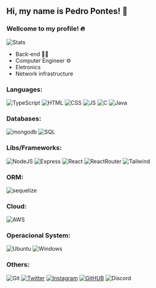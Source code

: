 ## Hi, my name is Pedro Pontes! 👋
### Wellcome to my profile! 🔥

![Stats](https://github-readme-stats.vercel.app/api/top-langs/?username=pedpontes&theme=blue-green)

- Back-end 👨‍💻
- Computer Engineer ⚙️
- Eletronics 
- Network infrastructure

### Languages:

![TypeScript](https://img.shields.io/badge/TypeScript-007ACC?style=for-the-badge&logo=typescript&logoColor=white)
![HTML](https://img.shields.io/badge/HTML5-E34F26?style=for-the-badge&logo=html5&logoColor=white)
![CSS](https://img.shields.io/badge/CSS3-1572B6?style=for-the-badge&logo=css3&logoColor=white)
![JS](https://img.shields.io/badge/JavaScript-F7DF1E?style=for-the-badge&logo=javascript&logoColor=black)
![C](https://img.shields.io/badge/C-00599C?style=for-the-badge&logo=c&logoColor=white)
![Java](https://img.shields.io/badge/Java-ED8B00?style=for-the-badge&logo=openjdk&logoColor=white)

### Databases:

![mongodb](https://img.shields.io/badge/MongoDB-4EA94B?style=for-the-badge&logo=mongodb&logoColor=white)
![SQL](https://img.shields.io/badge/Oracle-F80000?style=for-the-badge&logo=Oracle&logoColor=white)

### Libs/Frameworks:

![NodeJS](https://img.shields.io/badge/Node.js-43853D?style=for-the-badge&logo=node.js&logoColor=white)
![Express](https://img.shields.io/badge/Express.js-404D59?style=for-the-badge)
![React](https://img.shields.io/badge/React-20232A?style=for-the-badge&logo=react&logoColor=61DAFB)
![ReactRouter](https://img.shields.io/badge/React_Router-CA4245?style=for-the-badge&logo=react-router&logoColor=white)
![Tailwind](https://img.shields.io/badge/Tailwind_CSS-38B2AC?style=for-the-badge&logo=tailwind-css&logoColor=white)

### ORM:

![sequelize](https://img.shields.io/badge/Sequelize-52B0E7?style=for-the-badge&logo=Sequelize&logoColor=white)

### Cloud:

![AWS](https://img.shields.io/badge/Amazon_AWS-FF9900?style=for-the-badge&logo=amazonaws&logoColor=white)
          
### Operacional System:

![Ubuntu](https://img.shields.io/badge/Ubuntu-E95420?style=for-the-badge&logo=ubuntu&logoColor=white)
![Windows](https://img.shields.io/badge/Windows-0078D6?style=for-the-badge&logo=windows&logoColor=white)

### Others:

![Git](https://img.shields.io/badge/GIT-E44C30?style=for-the-badge&logo=git&logoColor=white)
[![Twitter](https://img.shields.io/badge/Twitter-1DA1F2?style=for-the-badge&logo=twitter&logoColor=white)](https://twitter.com/phin_gles)
[![Instagram](https://img.shields.io/badge/Instagram-E4405F?style=for-the-badge&logo=instagram&logoColor=white)](https://www.instagram.com/pedpontes_/)
[![GitHUB](https://img.shields.io/badge/GitHub-100000?style=for-the-badge&logo=github&logoColor=white)](https://github.com/pedpontes)
![Discord](https://img.shields.io/badge/Discord-7289DA?style=for-the-badge&logo=discord&logoColor=white)
